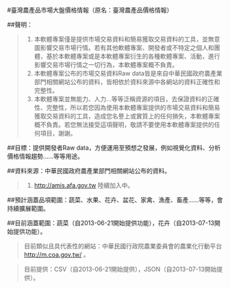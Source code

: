 #臺灣農產品市場大盤價格情報（原名：臺灣農產品價格情報）
 
##聲明：
> 1. 本軟體專案僅是提供市場交易資料和簡易獲取交易資料的工具，並無意圖影響交易市場行情。若有其他軟體專案、開發者或不特定之個人和團體，基於本軟體專案或是本軟體專案衍生的各種軟體專案、活動，進行影響交易市場行情之一切行為，本軟體專案概不負責。
> 2. 本軟體專案公布的市場交易資料Raw data皆是來自中華民國政府農產業部門相關網站公布的資料，皆相依於資料來源中各網站的資料正確性和完整性。
> 3. 本軟體專案並無能力、人力...等等泛稱資源的項目，去保證資料的正確性、完整性，所以若您因為使用本軟體專案提供的市場交易資料和簡易獲取交易資料的工具，造成您名譽上或實質上的任何損失，本軟體專案概不負責。若您無法接受這項聲明，敬請不要使用本軟體專案提供的任何項目，謝謝。
 

##目標：提供開發者Raw data，方便運用至預想之發展，例如視覺化資料、分析價格情報趨勢......等等用途。

##資料來源：中華民國政府農產業部門相關網站公布的資料。
> 1. http://amis.afa.gov.tw
> 陸續加入中。


##預計涵蓋品項範圍：蔬菜、水果、花卉、盆花、家禽、漁產、畜產......等等，會持續擴展範圍。
 
##目前涵蓋範圍：蔬菜（自2013-06-21開始提供功能），花卉（自2013-07-13開始提供功能）。
 
> 目前類似且具代表性的網站：中華民國行政院農業委員會的農業化行動平台 http://m.coa.gov.tw/  。

> 目前提供：CSV（自2013-06-21開始提供），JSON（自2013-07-13開始提供）。



